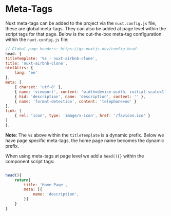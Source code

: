 # Meta-Tags

Nuxt meta-tags can be added to the project via the `nuxt.config.js` file, these are global meta-tags. They can also be added at page level within the script tags for that page.
Below is the out-the-box meta-tag configuration within the `nuxt.config.js` file:

```js
// Global page headers: https://go.nuxtjs.dev/config-head
head: {
titleTemplate: '%s - nuxt-airbnb-clone',
title: 'nuxt-airbnb-clone',
htmlAttrs: {
    lang: 'en'
},
meta: [
    { charset: 'utf-8' },
    { name: 'viewport', content: 'width=device-width, initial-scale=1' },
    { hid: 'description', name: 'description', content: '' },
    { name: 'format-detection', content: 'telephone=no' }
],
link: [
    { rel: 'icon', type: 'image/x-icon', href: '/favicon.ico' }
]
},

```

**Note**: The `%s` above within the `titleTemplate` is a dynamic prefix. Below we have page specific meta-tags, the home page name becomes the dynamic prefix.

When using meta-tags at page level we add a `head(){}` within the component script tags:

```js

head(){
    return{
        title: 'Home Page',
        meta: [{
            name: 'description',
        }]
    }
}
```
